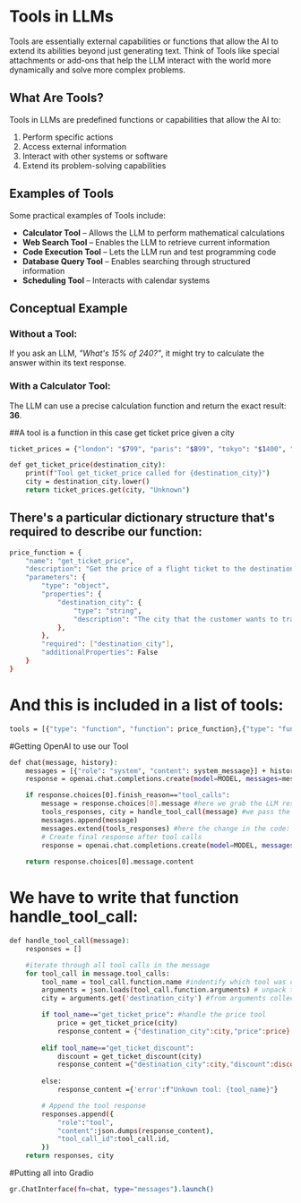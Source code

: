 # Tools in LLMs  

Tools are essentially external capabilities or functions that allow the AI to extend its abilities beyond just generating text. Think of Tools like special attachments or add-ons that help the LLM interact with the world more dynamically and solve more complex problems.  

## What Are Tools?  

Tools in LLMs are predefined functions or capabilities that allow the AI to:  

1. Perform specific actions  
2. Access external information  
3. Interact with other systems or software  
4. Extend its problem-solving capabilities  

## Examples of Tools  

Some practical examples of Tools include:  

- **Calculator Tool** – Allows the LLM to perform mathematical calculations  
- **Web Search Tool** – Enables the LLM to retrieve current information  
- **Code Execution Tool** – Lets the LLM run and test programming code  
- **Database Query Tool** – Enables searching through structured information  
- **Scheduling Tool** – Interacts with calendar systems  

## Conceptual Example  

### Without a Tool:  
If you ask an LLM, *"What's 15% of 240?"*, it might try to calculate the answer within its text response.  

### With a Calculator Tool:  
The LLM can use a precise calculation function and return the exact result: **36**.  

##A tool is a function in this case get ticket price given a city
```bash
ticket_prices = {"london": "$799", "paris": "$899", "tokyo": "$1400", "berlin": "$222",'caracas':"$1200"}

def get_ticket_price(destination_city):
    print(f"Tool get_ticket_price called for {destination_city}")
    city = destination_city.lower()
    return ticket_prices.get(city, "Unknown")
```
## There's a particular dictionary structure that's required to describe our function:
```bash
price_function = {
    "name": "get_ticket_price",
    "description": "Get the price of a flight ticket to the destination city. Call this whenever you need to know the ticket price, for example when a customer asks 'How much is a ticket to this city'",
    "parameters": {
        "type": "object",
        "properties": {
            "destination_city": {
                "type": "string",
                "description": "The city that the customer wants to travel to",
            },
        },
        "required": ["destination_city"],
        "additionalProperties": False
    }
}
```
# And this is included in a list of tools:
```bash
tools = [{"type": "function", "function": price_function},{"type": "function", "function": discount_function}]
```
#Getting OpenAI to use our Tool
```bash
def chat(message, history):
    messages = [{"role": "system", "content": system_message}] + history + [{"role": "user", "content": message}]
    response = openai.chat.completions.create(model=MODEL, messages=messages, tools=tools)

    if response.choices[0].finish_reason=="tool_calls":
        message = response.choices[0].message #here we grab the LLM response upto when it needs to call the Tool
        tools_responses, city = handle_tool_call(message) #we pass the LLM response and get back the result of the tool + parameter
        messages.append(message) 
        messages.extend(tools_responses) #here the change in the code: to add tool responses individually 
        # Create final response after tool calls
        response = openai.chat.completions.create(model=MODEL, messages=messages)
    
    return response.choices[0].message.content
```
# We have to write that function handle_tool_call:
```bash
def handle_tool_call(message):
    responses = []

    #iterate through all tool calls in the message
    for tool_call in message.tool_calls:
        tool_name = tool_call.function.name #indentify which tool was called
        arguments = json.loads(tool_call.function.arguments) # unpack the function arguments and load them into arguments
        city = arguments.get('destination_city') #from arguments collect the city and loaded into city

        if tool_name=="get_ticket_price": #handle the price tool
            price = get_ticket_price(city)
            response_content = {"destination_city":city,"price":price}
        
        elif tool_name=="get_ticket_discount":
            discount = get_ticket_discount(city)
            response_content ={"destination_city":city,"discount":discount}
        
        else:
            response_content ={'error':f"Unkown tool: {tool_name}"}

        # Append the tool response
        responses.append({
            "role":"tool",
            "content":json.dumps(response_content),
            "tool_call_id":tool_call.id,
        })
    return responses, city
```
#Putting all into Gradio
```bash
gr.ChatInterface(fn=chat, type="messages").launch()
```
